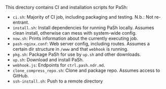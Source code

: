 This directory contains CI and installation scripts for PaSh:

* `ci.sh`: Majority of CI job, including packaging and testing. N.b.: Not re-entrant.
* `install.sh`: Install dependencies for running PaSh locally. Assumes clean install, otherwise can mess with system-wide config.
* `now.sh`: Prints information about the currently executing job.
* `pash-nginx.conf`: Web server config, including routes. Assumes a certain dir structure in `/www` and that `webhook` is running.
* `pkg.sh`: Package PaSh for use by `up.sh` and other downloads.
* `up.sh`: Download and install PaSh.
* `webhook.js`: Endpoints for `ctrl.pash.ndr.md`.
* `clone_compress_repo.sh`: Clone and package repo. Assumes access to GitHub.
* `ssh-install.sh`: Push to a remote directory
